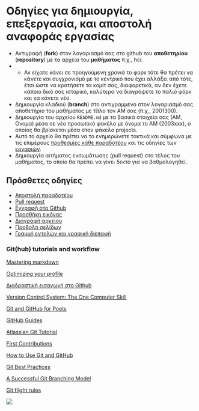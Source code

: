 # Οδηγίες για δημιουργία, επεξεργασία, και αποστολή αναφοράς εργασίας 

* Αντιγραφή (**fork**) στον λογαριασμό σας στο github του **αποθετηρίου** (**repository**) με τα αρχεία του **μαθήματος** π.χ., hci.
* * Αν είχατε κάνει σε προηγούμενη χρονιά το φορκ τότε θα πρέπει να κάνετε και συγχρονισμό με το κεντρικό που έχει αλλάξει από τότε, έτσι ώστε να κρατήσετε τα κομίτ σας, διαφορετικά, αν δεν έχετε κάποιο δικό σας ιστορικό, καλύτερα να διαγράψετε το παλιό φόρκ και να κάνετε νέο.
* Δημιουργία κλαδιού (**branch**) στο αντιγραμμένο στον λογαριασμό σας αποθετήριο του μαθήματος με τίτλο τον ΑΜ σας (π.χ., 2001300).
* Δημιουργία του αρχείου `README.md` με τα βασικά στοιχεία σας (ΑΜ, Ονομα) μέσα σε νέο προσωπικό φακέλο με όνομα το ΑΜ (2003xxx), ο οποίος θα βρίσκεται μέσα στον φάκελο projects. 
* Αυτό το αρχείο θα πρέπει να το ενημερώνετε τακτικά και σύμφωνα με τις επιμέρους [προθεσμίες κάθε παραδοτέου](https://courses-ionio.github.io/help/deliverables/) και τις οδηγίες των [εργασιών](https://courses-ionio.github.io/projects/).
* Δημιουργία αιτήματος ενσωμάτωσης (pull request) στο τέλος του μαθήματος, το οποίο θα πρέπει να γίνει δεκτό για να βαθμολογηθεί.

## Πρόσθετες οδηγίες

* [Αποστολή παραδοτέου](https://courses-ionio.github.io/help/submit)
* [Pull request](https://courses-ionio.github.io/help/pullrequest/)
* [Εγγραφή στο Github](https://courses-ionio.github.io/help/register/)
* [Προσθήκη εικόνας](https://courses-ionio.github.io/help/image/)
* [Διαγραφή αρχείου](https://courses-ionio.github.io/help/delete/)
* [Προβολή σελίδων](https://courses-ionio.github.io/help/pages/)
* [Γραμμή εντολών και γραφική διεπαφή](https://courses-ionio.github.io/help/cli/)

### Git(hub) tutorials and workflow

[Mastering markdown](https://guides.github.com/features/mastering-markdown/)

[Optimizing your profile](https://github.community/t/optimizing-your-github-profile/)

[Διαδραστική εισαγωγή στο Github](https://github.com/marketplace/github-learning-lab)

[Version Control System: The One Computer Skill](https://ambrevar.xyz/vcs/index.html)

[Git and GitHub for Poets](https://www.youtube.com/watch?v=BCQHnlnPusY)

[GitHub Guides](https://guides.github.com)

[Atlassian Git Tutorial](https://www.atlassian.com/git)

[First Contributions](https://github.com/firstcontributions/first-contributions)

[How to Use Git and GitHub](https://www.udacity.com/course/ud775)

[Git Best Practices](https://sethrobertson.github.io/GitBestPractices/)

[A Successful Git Branching Model](http://nvie.com/posts/a-successful-git-branching-model/)

[Git flight rules](https://github.com/k88hudson/git-flight-rules)

![](https://imgs.xkcd.com/comics/git.png?raw=true)
